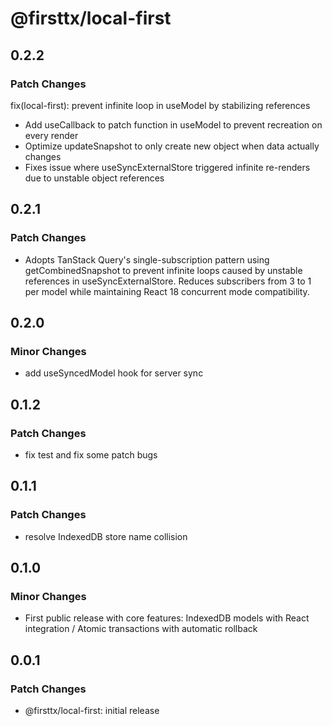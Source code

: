 # @firsttx/local-first

## 0.2.2

### Patch Changes

fix(local-first): prevent infinite loop in useModel by stabilizing references

- Add useCallback to patch function in useModel to prevent recreation on every render
- Optimize updateSnapshot to only create new object when data actually changes
- Fixes issue where useSyncExternalStore triggered infinite re-renders due to unstable object references

## 0.2.1

### Patch Changes

- Adopts TanStack Query's single-subscription pattern using getCombinedSnapshot to prevent infinite loops caused by unstable references in useSyncExternalStore. Reduces subscribers from 3 to 1 per model while maintaining React 18 concurrent mode compatibility.

## 0.2.0

### Minor Changes

- add useSyncedModel hook for server sync

## 0.1.2

### Patch Changes

- fix test and fix some patch bugs

## 0.1.1

### Patch Changes

- resolve IndexedDB store name collision

## 0.1.0

### Minor Changes

- First public release with core features: IndexedDB models with React integration / Atomic transactions with automatic rollback

## 0.0.1

### Patch Changes

- @firsttx/local-first: initial release
